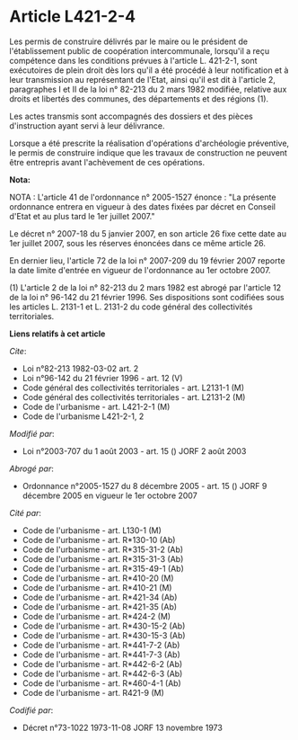 # Article L421-2-4

Les permis de construire délivrés par le maire ou le président de l'établissement public de coopération intercommunale,
lorsqu'il a reçu compétence dans les conditions prévues à l'article L. 421-2-1, sont exécutoires de plein droit dès lors
qu'il a été procédé à leur notification et à leur transmission au représentant de l'Etat, ainsi qu'il est dit à l'article 2,
paragraphes I et II de la loi n° 82-213 du 2 mars 1982 modifiée, relative aux droits et libertés des communes, des
départements et des régions (1).

Les actes transmis sont accompagnés des dossiers et des pièces d'instruction ayant servi à leur délivrance.

Lorsque a été prescrite la réalisation d'opérations d'archéologie préventive, le permis de construire indique que les travaux
de construction ne peuvent être entrepris avant l'achèvement de ces opérations.

**Nota:**

NOTA : L'article 41 de l'ordonnance n° 2005-1527 énonce : "La présente ordonnance entrera en vigueur à des dates fixées par
décret en Conseil d'Etat et au plus tard le 1er juillet 2007."

Le décret n° 2007-18 du 5 janvier 2007, en son article 26 fixe cette date au 1er juillet 2007, sous les réserves énoncées
dans ce même article 26.

En dernier lieu, l'article 72 de la loi n° 2007-209 du 19 février 2007 reporte la date limite d'entrée en vigueur de
l'ordonnance au 1er octobre 2007.

(1) L'article 2 de la loi n° 82-213 du 2 mars 1982 est abrogé par l'article 12 de la loi n° 96-142 du 21 février 1996. Ses
dispositions sont codifiées sous les articles L. 2131-1 et L. 2131-2 du code général des collectivités territoriales.

**Liens relatifs à cet article**

_Cite_:

  - Loi n°82-213 1982-03-02 art. 2
  - Loi n°96-142 du 21 février 1996 - art. 12 (V)
  - Code général des collectivités territoriales - art. L2131-1 (M)
  - Code général des collectivités territoriales - art. L2131-2 (M)
  - Code de l'urbanisme - art. L421-2-1 (M)
  - Code de l'urbanisme L421-2-1, 2

_Modifié par_:

  - Loi n°2003-707 du 1 août 2003 - art. 15 () JORF 2 août 2003

_Abrogé par_:

  - Ordonnance n°2005-1527 du 8 décembre 2005 - art. 15 () JORF 9 décembre 2005 en vigueur le 1er octobre 2007

_Cité par_:

  - Code de l'urbanisme - art. L130-1 (M)
  - Code de l'urbanisme - art. R*130-10 (Ab)
  - Code de l'urbanisme - art. R*315-31-2 (Ab)
  - Code de l'urbanisme - art. R*315-31-3 (Ab)
  - Code de l'urbanisme - art. R*315-49-1 (Ab)
  - Code de l'urbanisme - art. R*410-20 (M)
  - Code de l'urbanisme - art. R*410-21 (M)
  - Code de l'urbanisme - art. R*421-34 (Ab)
  - Code de l'urbanisme - art. R*421-35 (Ab)
  - Code de l'urbanisme - art. R*424-2 (M)
  - Code de l'urbanisme - art. R*430-15-2 (Ab)
  - Code de l'urbanisme - art. R*430-15-3 (Ab)
  - Code de l'urbanisme - art. R*441-7-2 (Ab)
  - Code de l'urbanisme - art. R*441-7-3 (Ab)
  - Code de l'urbanisme - art. R*442-6-2 (Ab)
  - Code de l'urbanisme - art. R*442-6-3 (Ab)
  - Code de l'urbanisme - art. R*460-4-1 (Ab)
  - Code de l'urbanisme - art. R421-9 (M)

_Codifié par_:

  - Décret n°73-1022 1973-11-08 JORF 13 novembre 1973
